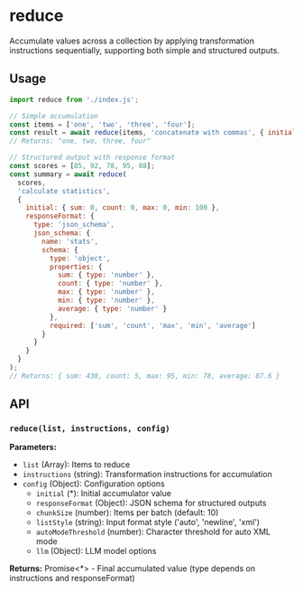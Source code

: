 # reduce

Accumulate values across a collection by applying transformation instructions sequentially, supporting both simple and structured outputs.

## Usage

```javascript
import reduce from './index.js';

// Simple accumulation
const items = ['one', 'two', 'three', 'four'];
const result = await reduce(items, 'concatenate with commas', { initial: '' });
// Returns: "one, two, three, four"

// Structured output with response format
const scores = [85, 92, 78, 95, 88];
const summary = await reduce(
  scores,
  'calculate statistics',
  {
    initial: { sum: 0, count: 0, max: 0, min: 100 },
    responseFormat: {
      type: 'json_schema',
      json_schema: {
        name: 'stats',
        schema: {
          type: 'object',
          properties: {
            sum: { type: 'number' },
            count: { type: 'number' },
            max: { type: 'number' },
            min: { type: 'number' },
            average: { type: 'number' }
          },
          required: ['sum', 'count', 'max', 'min', 'average']
        }
      }
    }
  }
);
// Returns: { sum: 438, count: 5, max: 95, min: 78, average: 87.6 }
```

## API

### `reduce(list, instructions, config)`

**Parameters:**
- `list` (Array): Items to reduce
- `instructions` (string): Transformation instructions for accumulation
- `config` (Object): Configuration options
  - `initial` (*): Initial accumulator value
  - `responseFormat` (Object): JSON schema for structured outputs
  - `chunkSize` (number): Items per batch (default: 10)
  - `listStyle` (string): Input format style ('auto', 'newline', 'xml')
  - `autoModeThreshold` (number): Character threshold for auto XML mode
  - `llm` (Object): LLM model options

**Returns:** Promise<*> - Final accumulated value (type depends on instructions and responseFormat)

